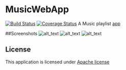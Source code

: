 # MusicWebApp
[![Build Status](https://travis-ci.com/arpit1997/MusicWebApp.svg?token=3Uc9gKxpBA3p2jCgiRiz&branch=master)](https://travis-ci.com/arpit1997/MusicWebApp)
[![Coverage Status](https://coveralls.io/repos/github/arpit1997/PQusic/badge.svg?branch=development3)](https://coveralls.io/github/arpit1997/PQusic?branch=development3)
A Music playlist [app](http://159.203.216.55:8100/home/)

##Screenshots
![alt_text](https://raw.githubusercontent.com/arpit1997/pqusic/development3/docs/sc2.png "Logo title-text 1")
![alt_text](https://raw.githubusercontent.com/arpit1997/pqusic/development3/docs/sc3.png "Logo title-text 1")
![alt_text](https://raw.githubusercontent.com/arpit1997/pqusic/development3/docs/sc.png "Logo title-text 1")

## License
This application is licensed under [Apache license](https://www.apache.org/licenses/LICENSE-2.0)
